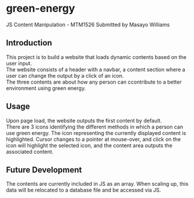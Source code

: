 # green-energy
JS Content Manipulation - MTM1526
Submitted by Masayo Williams

## Introduction
This project is to build a website that loads dynamic contents based on the user input.  
The website consists of a header with a navbar, a content section where a user can change the output by a click of an icon.  
The three contents are about how any person can ccontribute to a better environment using green energy.

## Usage
Upon page load, the website outputs the first content by default.  
There are 3 icons identifying the different methods in which a person can use green energy.
The icon representing the currently displayed content is highlighted.
Cursor changes to a pointer at mouse-over, and click on the icon will highlight the selected icon, and the content area outputs the associated content.

## Future Development
The contents are currently included in JS as an array.  When scaling up, this data will be relocated to a database file and be accessed via JS.
